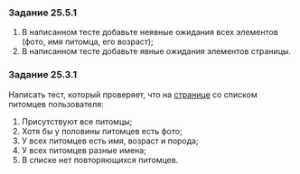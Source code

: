 ### Задание 25.5.1
1. В написанном тесте добавьте неявные ожидания всех элементов (фото, имя питомца, его возраст);
2. В написанном тесте добавьте явные ожидания элементов страницы.

### Задание 25.3.1
Написать тест, который проверяет, что на [странице](https://petfriends.skillfactory.ru/my_pets "click me") со списком питомцев пользователя:
1. Присутствуют все питомцы;
2. Хотя бы у половины питомцев есть фото;
3. У всех питомцев есть имя, возраст и порода;
4. У всех питомцев разные имена;
5. В списке нет повторяющихся питомцев.
